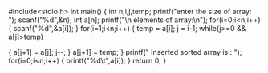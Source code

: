 #include<stdio.h>
int main()
{
int n,i,j,temp;
printf("enter the size of array: ");
scanf("%d",&n);
int a[n];
printf("\n elements of array:\n");
for(i=0;i<n;i++)
{
scanf("%d",&a[i]);
}
for(i=1;i<n;i++)
{
temp = a[i];
j = i-1;
while(j>=0 && a[j]>temp)

{
a[j+1] = a[j];
j--;
}
a[j+1] = temp;
}
printf(" Inserted sorted array is : ");
for(i=0;i<n;i++)
{
printf("%d\t",a[i]);
}
return 0;
}
